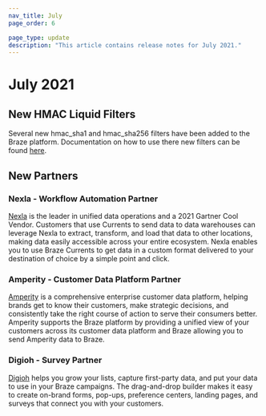 ```yaml
--- 
nav_title: July
page_order: 6

page_type: update
description: "This article contains release notes for July 2021."
---
```


# July 2021

## New HMAC Liquid Filters

Several new hmac_sha1 and hmac_sha256 filters have been added to the Braze platform. Documentation on how to use there new filters can be found [here]({{site.baseurl}}/user_guide/personalization_and_dynamic_content/liquid/advanced_filters/).

## New Partners 

### Nexla - Workflow Automation Partner
[Nexla]({{site.baseurl}}/partners/nexla) is the leader in unified data operations and a 2021 Gartner Cool Vendor. Customers that use Currents to send data to data warehouses can leverage Nexla to extract, transform, and load that data to other locations, making data easily accessible across your entire ecosystem. Nexla enables you to use Braze Currents to get data in a custom format delivered to your destination of choice by a simple point and click. 

### Amperity - Customer Data Platform Partner
[Amperity]({{site.baseurl}}/partners/amperity/) is a comprehensive enterprise customer data platform, helping brands get to know their customers, make strategic decisions, and consistently take the right course of action to serve their consumers better. Amperity supports the Braze platform by providing a unified view of your customers across its customer data platform and Braze allowing you to send Amperity data to Braze.

### Digioh - Survey Partner
[Digioh]({{site.baseurl}}/partners/digioh/) helps you grow your lists, capture first-party data, and put your data to use in your Braze campaigns. The drag-and-drop builder makes it easy to create on-brand forms, pop-ups, preference centers, landing pages, and surveys that connect you with your customers.

